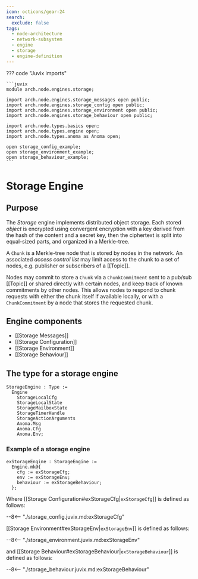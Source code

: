 ```yaml
---
icon: octicons/gear-24
search:
  exclude: false
tags:
  - node-architecture
  - network-subsystem
  - engine
  - storage
  - engine-definition
---
```


??? code "Juvix imports"

    ```juvix
    module arch.node.engines.storage;

    import arch.node.engines.storage_messages open public;
    import arch.node.engines.storage_config open public;
    import arch.node.engines.storage_environment open public;
    import arch.node.engines.storage_behaviour open public;

    import arch.node.types.basics open;
    import arch.node.types.engine open;
    import arch.node.types.anoma as Anoma open;

    open storage_config_example;
    open storage_environment_example;
    open storage_behaviour_example;
    ```

# Storage Engine

## Purpose

The *Storage* engine implements distributed object storage.
Each stored *object* is encrypted using convergent encryption
with a key derived from the hash of the content and a secret key,
then the ciphertext is split into equal-sized parts,
and organized in a Merkle-tree.

A `Chunk` is a Merkle-tree node that is stored by nodes in the network.
An associated *access control list*
may limit access to the chunk to a set of nodes,
e.g. publisher or subscribers of a [[Topic]].

Nodes may commit to store a `Chunk` via a `ChunkCommitment`
sent to a pub/sub [[Topic]] or shared directly with certain nodes,
and keep track of known commitments by other nodes.
This allows nodes to respond to chunk requests
with either the chunk itself if available locally,
or with a `ChunkCommitment` by a node that stores the requested chunk.

## Engine components

- [[Storage Messages]]
- [[Storage Configuration]]
- [[Storage Environment]]
- [[Storage Behaviour]]

## The type for a storage engine

<!-- --8<-- [start:StorageEngine] -->
```juvix
StorageEngine : Type :=
  Engine
    StorageLocalCfg
    StorageLocalState
    StorageMailboxState
    StorageTimerHandle
    StorageActionArguments
    Anoma.Msg
    Anoma.Cfg
    Anoma.Env;
```
<!-- --8<-- [end:StorageEngine] -->

### Example of a storage engine

<!-- --8<-- [start:exStorageEngine] -->
```juvix
exStorageEngine : StorageEngine :=
  Engine.mk@{
    cfg := exStorageCfg;
    env := exStorageEnv;
    behaviour := exStorageBehaviour;
  };
```
<!-- --8<-- [end:exStorageEngine] -->

Where [[Storage Configuration#exStorageCfg|`exStorageCfg`]] is defined as follows:

--8<-- "./storage_config.juvix.md:exStorageCfg"

[[Storage Environment#exStorageEnv|`exStorageEnv`]] is defined as follows:

--8<-- "./storage_environment.juvix.md:exStorageEnv"

and [[Storage Behaviour#exStorageBehaviour|`exStorageBehaviour`]] is defined as follows:

--8<-- "./storage_behaviour.juvix.md:exStorageBehaviour"
